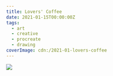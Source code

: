 ```yaml
---
title: Lovers' Coffee
date: 2021-01-15T00:00:00Z
tags:
  - art
  - creative
  - procreate
  - drawing
coverImage: cdn:/2021-01-lovers-coffee
---
```


![](cdn:/2021-01-lovers-coffee?class=fw)
